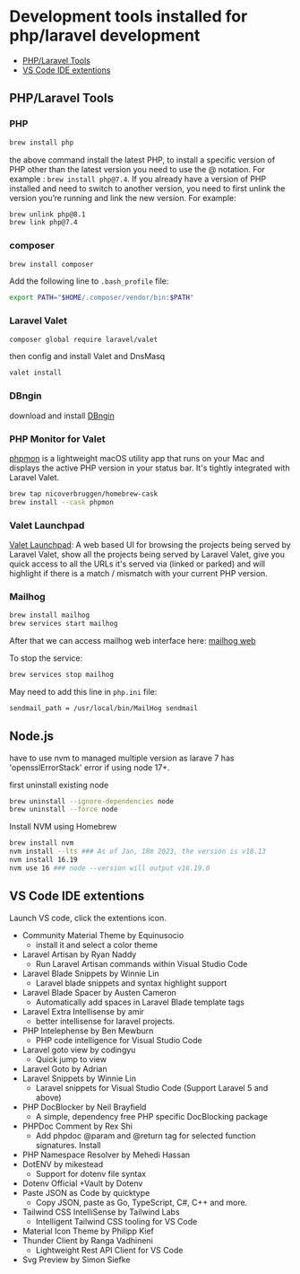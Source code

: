 
# Development tools installed for php/laravel development

- [PHP/Laravel Tools](#phplaravel-tools)
- [VS Code IDE extentions](#vs-code-ide-extentions)

## PHP/Laravel Tools

### PHP
```sh
brew install php
```
the above command install the latest PHP, to install a specific version of PHP other than the latest version you need to use the @ notation. For example : `brew install php@7.4`.
If you already have a version of PHP installed and need to switch to another version, you need to first unlink the version you’re running and link the new version. For example:
```sh
brew unlink php@8.1
brew link php@7.4
```


### composer
```sh
brew install composer
```
Add the following line to `.bash_profile` file:
```sh
export PATH="$HOME/.composer/vendor/bin:$PATH"
```

### Laravel Valet
```sh
composer global require laravel/valet
```
then config and install Valet and DnsMasq
```sh
valet install
```

### DBngin
download and install [DBngin](https://dbngin.com/)

### PHP Monitor for Valet
[phpmon](https://github.com/nicoverbruggen/phpmon) is a lightweight macOS utility app that runs on your Mac and displays the active PHP version in your status bar. It's tightly integrated with Laravel Valet.
```sh
brew tap nicoverbruggen/homebrew-cask
brew install --cask phpmon
```

### Valet Launchpad
[Valet Launchpad](https://github.com/gbuckingham89/valet-launchpad): A web based UI for browsing the projects being served by Laravel Valet, show all the projects being served by Laravel Valet, give you quick access to all the URLs it's served via (linked or parked) and will highlight if there is a match / mismatch with your current PHP version. 


### Mailhog
```sh
brew install mailhog
brew services start mailhog
```
After that we can access mailhog web interface here:
[mailhog web](http://127.0.0.1:8025/)

To stop the service:
```sh
brew services stop mailhog
```

May need to add this line in `php.ini` file:
```sh
sendmail_path = /usr/local/bin/MailHog sendmail
```

## Node.js
have to use nvm to managed multiple version as larave 7 has 'opensslErrorStack' error if using node 17+.

first uninstall existing node
```sh
brew uninstall --ignore-dependencies node
brew uninstall --force node
```
Install NVM using Homebrew
```sh
brew install nvm
nvm install --lts ### As of Jan, 18m 2023, the version is v18.13
nvm install 16.19
nvm use 16 ### node --version will output v16.19.0
```



## VS Code IDE extentions

Launch VS code, click the extentions icon.

- Community Material Theme by Equinusocio
  - install it and select a color theme
- Laravel Artisan by Ryan Naddy
  - Run Laravel Artisan commands within Visual Studio Code
- Laravel Blade Snippets by Winnie Lin
  - Laravel blade snippets and syntax highlight support
- Laravel Blade Spacer by Austen Cameron
  - Automatically add spaces in Laravel Blade template tags
- Laravel Extra Intellisense by amir
  - better intellisense for laravel projects.
- PHP Intelephense by Ben Mewburn
  - PHP code intelligence for Visual Studio Code
- Laravel goto view by codingyu
  - Quick jump to view
- Laravel Goto by Adrian
- Laravel Snippets by Winnie Lin
  -  Laravel snippets for Visual Studio Code (Support Laravel 5 and above)
- PHP DocBlocker by Neil Brayfield
  - A simple, dependency free PHP specific DocBlocking package
- PHPDoc Comment by Rex Shi
  - Add phpdoc @param and @return tag for selected function signatures.
Install
- PHP Namespace Resolver by Mehedi Hassan
- DotENV by mikestead
  - Support for dotenv file syntax
- Dotenv Official +Vault  by Dotenv
- Paste JSON as Code by quicktype
  - Copy JSON, paste as Go, TypeScript, C#, C++ and more.
- Tailwind CSS IntelliSense by Tailwind Labs
  - Intelligent Tailwind CSS tooling for VS Code
- Material Icon Theme by Philipp Kief
- Thunder Client by Ranga Vadhineni
  - Lightweight Rest API Client for VS Code
- Svg Preview by Simon Siefke











